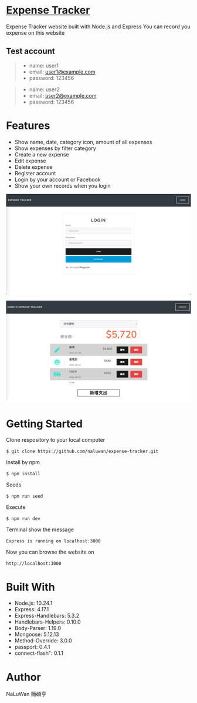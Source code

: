 # [Expense Tracker](https://damp-island-27606.herokuapp.com/users/login)

  Expense Tracker website built with Node.js and Express
  You can record you expense on this website


## Test account

>* name: user1
>* email: user1@example.com
>* password: 123456

>* name: user2
>* email: user2@example.com
>* password: 123456
# Features
* Show name, date, category icon, amount of all expenses
* Show expenses by filter category  
* Create a new expense
* Edit expense
* Delete expense
* Register account
* Login by your account or Facebook
* Show your own records when you login

![image](./public/image/expense-tracker-login.png)

![image](./public/image/expense-tracker-v1.png)

# Getting Started
Clone respository to your local computer
```
$ git clone https://github.com/naluwan/expense-tracker.git
```
Install by npm
```
$ npm install
```
Seeds
```
$ npm run seed
```
Execute
```
$ npm run dev
```
Terminal show the message
```
Express is running on localhost:3000
```
Now you can browse the website on
```
http://localhost:3000
```
# Built With
* Node.js: 10.24.1
* Express: 4.17.1
* Express-Handlebars: 5.3.2
* Handlebars-Helpers: 0.10.0
* Body-Parser: 1.19.0
* Mongoose: 5.12.13
* Method-Override: 3.0.0
* passport: 0.4.1
* connect-flash": 0.1.1
 
# Author
NaLuWan 簡碩亨